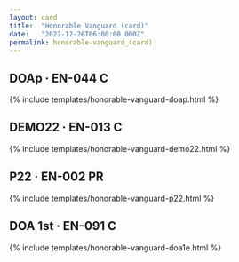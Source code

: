 ```yaml
---
layout: card
title:  "Honorable Vanguard (card)"
date:   "2022-12-26T06:00:00.000Z"
permalink: honorable-vanguard_(card)
---
```


## DOAp &middot; EN-044 C

{% include templates/honorable-vanguard-doap.html %}


## DEMO22 &middot; EN-013 C

{% include templates/honorable-vanguard-demo22.html %}


## P22 &middot; EN-002 PR

{% include templates/honorable-vanguard-p22.html %}


## DOA 1st &middot; EN-091 C

{% include templates/honorable-vanguard-doa1e.html %}
